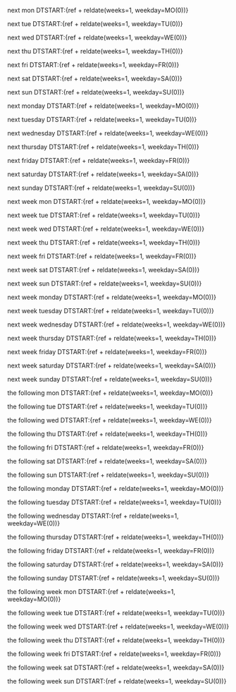 next mon
DTSTART:{ref + reldate(weeks=1, weekday=MO(0))}

next tue
DTSTART:{ref + reldate(weeks=1, weekday=TU(0))}

next wed
DTSTART:{ref + reldate(weeks=1, weekday=WE(0))}

next thu
DTSTART:{ref + reldate(weeks=1, weekday=TH(0))}

next fri
DTSTART:{ref + reldate(weeks=1, weekday=FR(0))}

next sat
DTSTART:{ref + reldate(weeks=1, weekday=SA(0))}

next sun
DTSTART:{ref + reldate(weeks=1, weekday=SU(0))}

next monday
DTSTART:{ref + reldate(weeks=1, weekday=MO(0))}

next tuesday
DTSTART:{ref + reldate(weeks=1, weekday=TU(0))}

next wednesday
DTSTART:{ref + reldate(weeks=1, weekday=WE(0))}

next thursday
DTSTART:{ref + reldate(weeks=1, weekday=TH(0))}

next friday
DTSTART:{ref + reldate(weeks=1, weekday=FR(0))}

next saturday
DTSTART:{ref + reldate(weeks=1, weekday=SA(0))}

next sunday
DTSTART:{ref + reldate(weeks=1, weekday=SU(0))}

next week mon
DTSTART:{ref + reldate(weeks=1, weekday=MO(0))}

next week tue
DTSTART:{ref + reldate(weeks=1, weekday=TU(0))}

next week wed
DTSTART:{ref + reldate(weeks=1, weekday=WE(0))}

next week thu
DTSTART:{ref + reldate(weeks=1, weekday=TH(0))}

next week fri
DTSTART:{ref + reldate(weeks=1, weekday=FR(0))}

next week sat
DTSTART:{ref + reldate(weeks=1, weekday=SA(0))}

next week sun
DTSTART:{ref + reldate(weeks=1, weekday=SU(0))}

next week monday
DTSTART:{ref + reldate(weeks=1, weekday=MO(0))}

next week tuesday
DTSTART:{ref + reldate(weeks=1, weekday=TU(0))}

next week wednesday
DTSTART:{ref + reldate(weeks=1, weekday=WE(0))}

next week thursday
DTSTART:{ref + reldate(weeks=1, weekday=TH(0))}

next week friday
DTSTART:{ref + reldate(weeks=1, weekday=FR(0))}

next week saturday
DTSTART:{ref + reldate(weeks=1, weekday=SA(0))}

next week sunday
DTSTART:{ref + reldate(weeks=1, weekday=SU(0))}

the following mon
DTSTART:{ref + reldate(weeks=1, weekday=MO(0))}

the following tue
DTSTART:{ref + reldate(weeks=1, weekday=TU(0))}

the following wed
DTSTART:{ref + reldate(weeks=1, weekday=WE(0))}

the following thu
DTSTART:{ref + reldate(weeks=1, weekday=TH(0))}

the following fri
DTSTART:{ref + reldate(weeks=1, weekday=FR(0))}

the following sat
DTSTART:{ref + reldate(weeks=1, weekday=SA(0))}

the following sun
DTSTART:{ref + reldate(weeks=1, weekday=SU(0))}

the following monday
DTSTART:{ref + reldate(weeks=1, weekday=MO(0))}

the following tuesday
DTSTART:{ref + reldate(weeks=1, weekday=TU(0))}

the following wednesday
DTSTART:{ref + reldate(weeks=1, weekday=WE(0))}

the following thursday
DTSTART:{ref + reldate(weeks=1, weekday=TH(0))}

the following friday
DTSTART:{ref + reldate(weeks=1, weekday=FR(0))}

the following saturday
DTSTART:{ref + reldate(weeks=1, weekday=SA(0))}

the following sunday
DTSTART:{ref + reldate(weeks=1, weekday=SU(0))}

the following week mon
DTSTART:{ref + reldate(weeks=1, weekday=MO(0))}

the following week tue
DTSTART:{ref + reldate(weeks=1, weekday=TU(0))}

the following week wed
DTSTART:{ref + reldate(weeks=1, weekday=WE(0))}

the following week thu
DTSTART:{ref + reldate(weeks=1, weekday=TH(0))}

the following week fri
DTSTART:{ref + reldate(weeks=1, weekday=FR(0))}

the following week sat
DTSTART:{ref + reldate(weeks=1, weekday=SA(0))}

the following week sun
DTSTART:{ref + reldate(weeks=1, weekday=SU(0))}
